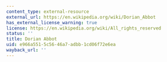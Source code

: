 ```yaml
---
content_type: external-resource
external_url: https://en.wikipedia.org/wiki/Dorian_Abbot
has_external_license_warning: true
license: https://en.wikipedia.org/wiki/All_rights_reserved
status: ''
title: Dorian Abbot
uid: e966a551-5c56-46a7-adbb-1cd06f72e6ea
wayback_url: ''
---
```

